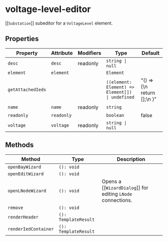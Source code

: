 # voltage-level-editor

[[`Substation`]] subeditor for a `VoltageLevel` element.

## Properties

| Property          | Attribute  | Modifiers | Type                                             | Default                        |
|-------------------|------------|-----------|--------------------------------------------------|--------------------------------|
| `desc`            | `desc`     | readonly  | `string \| null`                                 |                                |
| `element`         | `element`  |           | `Element`                                        |                                |
| `getAttachedIeds` |            |           | `((element: Element) => Element[]) \| undefined` | "() => {\n    return [];\n  }" |
| `name`            | `name`     | readonly  | `string`                                         |                                |
| `readonly`        | `readonly` |           | `boolean`                                        | false                          |
| `voltage`         | `voltage`  | readonly  | `string \| null`                                 |                                |

## Methods

| Method               | Type                 | Description                                      |
|----------------------|----------------------|--------------------------------------------------|
| `openBayWizard`      | `(): void`           |                                                  |
| `openEditWizard`     | `(): void`           |                                                  |
| `openLNodeWizard`    | `(): void`           | Opens a [[`WizardDialog`]] for editing `LNode` connections. |
| `remove`             | `(): void`           |                                                  |
| `renderHeader`       | `(): TemplateResult` |                                                  |
| `renderIedContainer` | `(): TemplateResult` |                                                  |
